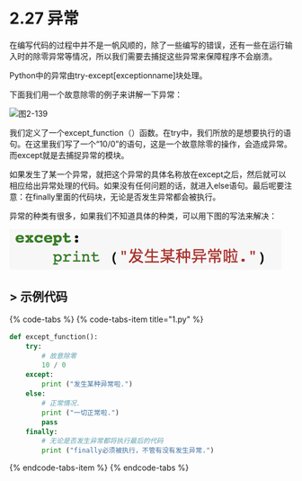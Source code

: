 # 2.27 异常

在编写代码的过程中并不是一帆风顺的，除了一些编写的错误，还有一些在运行输入时的除零异常等情况，所以我们需要去捕捉这些异常来保障程序不会崩溃。

Python中的异常由try-except\[exceptionname\]块处理。

下面我们用一个故意除零的例子来讲解一下异常：

![&#x56FE;2-139](blob:https://minghuiwu.gitbook.io/d2369b46-dc5a-46c4-a16d-a9a8097c5e4c)

我们定义了一个except\_function（）函数。在try中，我们所放的是想要执行的语句。在这里我们写了一个“10/0”的语句，这是一个故意除零的操作，会造成异常。而except就是去捕捉异常的模块。

如果发生了某一个异常，就把这个异常的具体名称放在except之后，然后就可以相应给出异常处理的代码。如果没有任何问题的话，就进入else语句。最后呢要注意：在finally里面的代码块，无论是否发生异常都会被执行。

异常的种类有很多，如果我们不知道具体的种类，可以用下图的写法来解决：

![&#x56FE;2-140](../../.gitbook/assets/image%20%2890%29.png)



## &gt; 示例代码

{% code-tabs %}
{% code-tabs-item title="1.py" %}
```python
def except_function():
    try:
        # 故意除零
        10 / 0
    except:
        print ("发生某种异常啦.")
    else:
        # 正常情况.
        print ("一切正常啦.")
        pass
    finally:
        # 无论是否发生异常都将执行最后的代码
        print ("finally必须被执行，不管有没有发生异常.")
```
{% endcode-tabs-item %}
{% endcode-tabs %}


